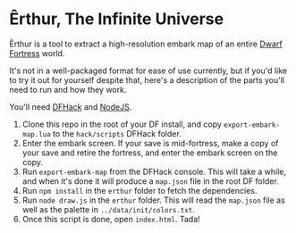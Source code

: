 # Êrthur, The Infinite Universe

Êrthur is a tool to extract a high-resolution embark map of an entire [Dwarf
Fortress](https://bay12games.com/dwarves/) world.

It's not in a well-packaged format for ease of use currently, but if you'd like
to try it out for yourself despite that, here's a description of the parts
you'll need to run and how they work.

You'll need [DFHack](https://docs.dfhack.org/en/stable/) and
[NodeJS](https://nodejs.org/).

1. Clone this repo in the root of your DF install, and copy
   `export-embark-map.lua` to the `hack/scripts` DFHack folder.
2. Enter the embark screen. If your save is mid-fortress, make a copy of your
   save and retire the fortress, and enter the embark screen on the copy.
3. Run `export-embark-map` from the DFHack console. This will take a while, and
   when it's done it will produce a `map.json` file in the root DF folder.
4. Run `npm install` in the `erthur` folder to fetch the dependencies.
5. Run `node draw.js` in the `erthur` folder. This will read the `map.json`
   file as well as the palette in `../data/init/colors.txt`.
6. Once this script is done, open `index.html`. Tada!
